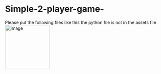 # Simple-2-player-game-

Please put the following files like this the python file is not in the assets file <img width="145" alt="image" src="https://user-images.githubusercontent.com/71726905/152651947-c09b0611-a335-4503-99d0-c7b0cc761f71.png">
